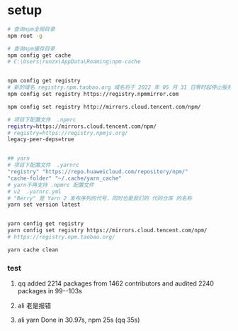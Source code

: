 # setup

```sh
# 查询npm全局目录
npm root -g

# 查询npm缓存目录
npm config get cache
# C:\Users\runzx\AppData\Roaming\npm-cache


npm config get registry
# 新的域名 registry.npm.taobao.org 域名将于 2022 年 05 月 31 日零时起停止服务。
npm config set registry https://registry.npmmirror.com

npm config set registry http://mirrors.cloud.tencent.com/npm/

# 项目下配置文件  .npmrc
registry=https://mirrors.cloud.tencent.com/npm/
# registry=https://registry.npmjs.org/
legacy-peer-deps=true


## yarn
# 项目下配置文件  .yarnrc
"registry" "https://repo.huaweicloud.com/repository/npm/"
"cache-folder" "~/.cache/yarn_cache"
# yarn不再支持 .npmrc 配置文件
# v2  .yarnrc.yml
# "Berry" 是 Yarn 2 发布序列的代号，同时也是我们的 代码仓库 的名称
yarn set version latest


yarn config get registry
yarn config set registry https://mirrors.cloud.tencent.com/npm/
# https://registry.npm.taobao.org/

yarn cache clean

```

### test

1. qq added 2214 packages from 1462 contributors and audited 2240 packages in 99--103s
2. ali 老是报错

3. ali yarn Done in 30.97s, npm 25s (qq 35s)
